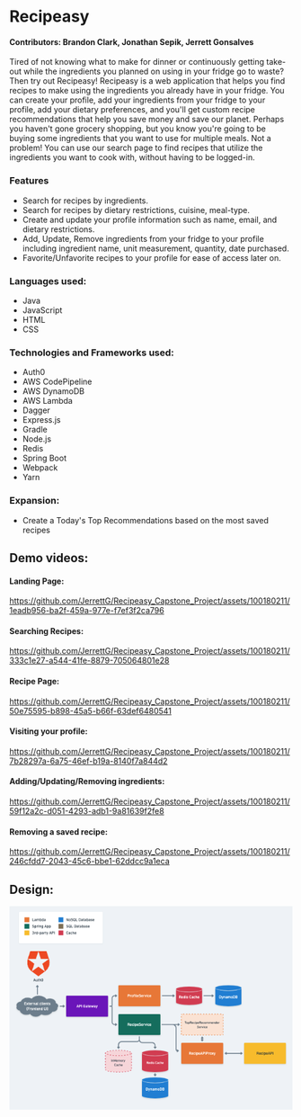# Recipeasy
#### Contributors: Brandon Clark, Jonathan Sepik, Jerrett Gonsalves

Tired of not knowing what to make for dinner or continuously getting take-out while the ingredients you planned on using
in your fridge go to waste? Then try out Recipeasy! Recipeasy is a web application that helps you find recipes to make
using the ingredients you already have in your fridge. You can create your profile, add your ingredients from your fridge
to your profile, add your dietary preferences, and you'll get custom recipe recommendations that help you save money and
save our planet. Perhaps you haven't gone grocery shopping, but you know you're going to be buying some ingredients that you 
want to use for multiple meals. Not a problem! You can use our search page to find recipes that utilize the ingredients
you want to cook with, without having to be logged-in.

### Features

- Search for recipes by ingredients.
- Search for recipes by dietary restrictions, cuisine, meal-type.
- Create and update your profile information such as name, email, and dietary restrictions.
- Add, Update, Remove ingredients from your fridge to your profile including ingredient name, unit measurement, quantity, date purchased.
- Favorite/Unfavorite recipes to your profile for ease of access later on.

### Languages used:
- Java
- JavaScript
- HTML
- CSS

### Technologies and Frameworks used:
- Auth0
- AWS CodePipeline
- AWS DynamoDB
- AWS Lambda
- Dagger
- Express.js
- Gradle
- Node.js
- Redis
- Spring Boot
- Webpack
- Yarn

### Expansion:
- Create a Today's Top Recommendations based on the most saved recipes

## Demo videos:
#### Landing Page:


https://github.com/JerrettG/Recipeasy_Capstone_Project/assets/100180211/1eadb956-ba2f-459a-977e-f7ef3f2ca796



#### Searching Recipes:


https://github.com/JerrettG/Recipeasy_Capstone_Project/assets/100180211/333c1e27-a544-41fe-8879-705064801e28



#### Recipe Page:


https://github.com/JerrettG/Recipeasy_Capstone_Project/assets/100180211/50e75595-b898-45a5-b66f-63def6480541



#### Visiting your profile:


https://github.com/JerrettG/Recipeasy_Capstone_Project/assets/100180211/7b28297a-6a75-46ef-b19a-8140f7a844d2



#### Adding/Updating/Removing ingredients:


https://github.com/JerrettG/Recipeasy_Capstone_Project/assets/100180211/59f12a2c-d051-4293-adb1-9a81639f2fe8



#### Removing a saved recipe:


https://github.com/JerrettG/Recipeasy_Capstone_Project/assets/100180211/246cfdd7-2043-45c6-bbe1-62ddcc9a1eca


## Design:

![Recipeasy Architecture](./Recipeasy_Architecture.png)



